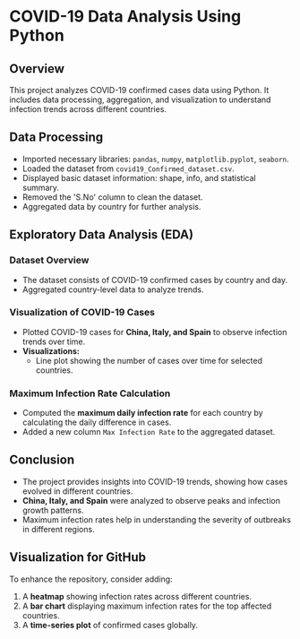 # COVID-19 Data Analysis Using Python
## Overview
This project analyzes COVID-19 confirmed cases data using Python. It includes data processing, aggregation, and visualization to understand infection trends across different countries.

## Data Processing
- Imported necessary libraries: `pandas`, `numpy`, `matplotlib.pyplot`, `seaborn`.
- Loaded the dataset from `covid19_Confirmed_dataset.csv`.
- Displayed basic dataset information: shape, info, and statistical summary.
- Removed the 'S.No' column to clean the dataset.
- Aggregated data by country for further analysis.

## Exploratory Data Analysis (EDA)
### Dataset Overview
- The dataset consists of COVID-19 confirmed cases by country and day.
- Aggregated country-level data to analyze trends.

### Visualization of COVID-19 Cases
- Plotted COVID-19 cases for **China, Italy, and Spain** to observe infection trends over time.
- **Visualizations:**
  - Line plot showing the number of cases over time for selected countries.

### Maximum Infection Rate Calculation
- Computed the **maximum daily infection rate** for each country by calculating the daily difference in cases.
- Added a new column `Max Infection Rate` to the aggregated dataset.

## Conclusion
- The project provides insights into COVID-19 trends, showing how cases evolved in different countries.
- **China, Italy, and Spain** were analyzed to observe peaks and infection growth patterns.
- Maximum infection rates help in understanding the severity of outbreaks in different regions.

## Visualization for GitHub
To enhance the repository, consider adding:
1. A **heatmap** showing infection rates across different countries.
2. A **bar chart** displaying maximum infection rates for the top affected countries.
3. A **time-series plot** of confirmed cases globally.
